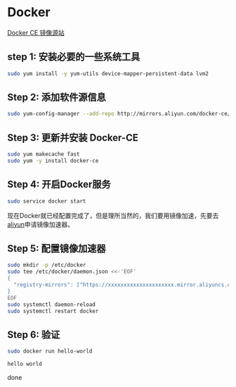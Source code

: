 # Docker

[Docker CE 镜像源站](https://yq.aliyun.com/articles/110806?spm=5176.8351553.0.0.35501991q6DKpk)

## step 1: 安装必要的一些系统工具

```bash
sudo yum install -y yum-utils device-mapper-persistent-data lvm2
```

## Step 2: 添加软件源信息

```bash
sudo yum-config-manager --add-repo http://mirrors.aliyun.com/docker-ce/linux/centos/docker-ce.repo
```

## Step 3: 更新并安装 Docker-CE

```bash
sudo yum makecache fast
sudo yum -y install docker-ce
```

## Step 4: 开启Docker服务

```bash
sudo service docker start
```

现在Docker就已经配置完成了，但是理所当然的，我们要用镜像加速，先要去[aliyun](https://cr.console.aliyun.com/#/accelerator)申请镜像加速器。

## Step 5: 配置镜像加速器

```bash
sudo mkdir -p /etc/docker
sudo tee /etc/docker/daemon.json <<-'EOF'
{
  "registry-mirrors": ["https://xxxxxxxxxxxxxxxxxxxxx.mirror.aliyuncs.com"]
}
EOF
sudo systemctl daemon-reload
sudo systemctl restart docker
```

## Step 6: 验证

```bash
sudo docker run hello-world
```

```bash
hello world
```

done